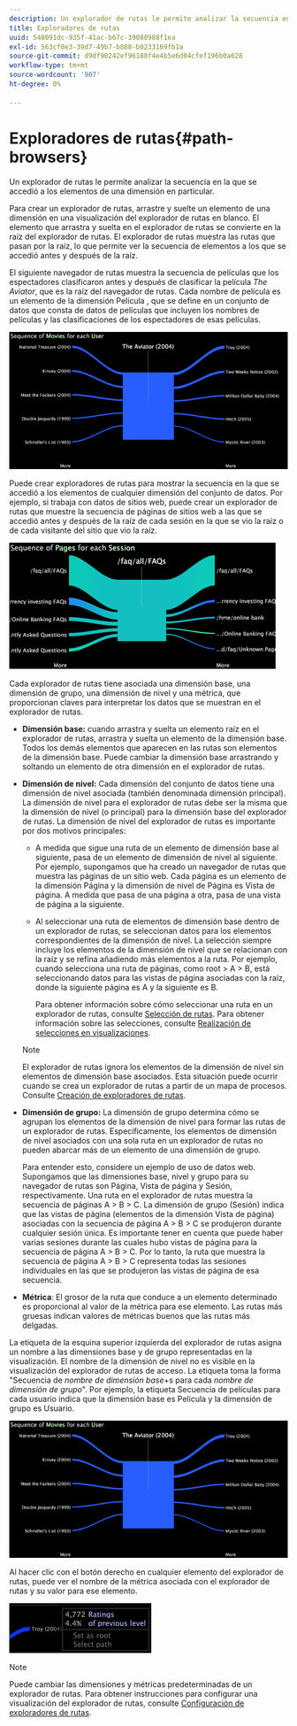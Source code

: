 ```yaml
---
description: Un explorador de rutas le permite analizar la secuencia en la que se accedió a los elementos de una dimensión en particular.
title: Exploradores de rutas
uuid: 548091dc-935f-41ac-b67c-39080988f1ea
exl-id: 563cf0e3-39d7-49b7-b808-b0233169fb1a
source-git-commit: d9df90242ef96188f4e4b5e6d04cfef196b0a628
workflow-type: tm+mt
source-wordcount: '907'
ht-degree: 0%

---
```


# Exploradores de rutas{#path-browsers}

Un explorador de rutas le permite analizar la secuencia en la que se accedió a los elementos de una dimensión en particular.

Para crear un explorador de rutas, arrastre y suelte un elemento de una dimensión en una visualización del explorador de rutas en blanco. El elemento que arrastra y suelta en el explorador de rutas se convierte en la raíz del explorador de rutas. El explorador de rutas muestra las rutas que pasan por la raíz, lo que permite ver la secuencia de elementos a los que se accedió antes y después de la raíz.

El siguiente navegador de rutas muestra la secuencia de películas que los espectadores clasificaron antes y después de clasificar la película *The Aviator*, que es la raíz del navegador de rutas. Cada nombre de película es un elemento de la dimensión Película , que se define en un conjunto de datos que consta de datos de películas que incluyen los nombres de películas y las clasificaciones de los espectadores de esas películas.

![](assets/vis_PathBrowser_Movies.png)

Puede crear exploradores de rutas para mostrar la secuencia en la que se accedió a los elementos de cualquier dimensión del conjunto de datos. Por ejemplo, si trabaja con datos de sitios web, puede crear un explorador de rutas que muestre la secuencia de páginas de sitios web a las que se accedió antes y después de la raíz de cada sesión en la que se vio la raíz o de cada visitante del sitio que vio la raíz.

![](assets/vis_PathBrowser_Pages.png)

Cada explorador de rutas tiene asociada una dimensión base, una dimensión de grupo, una dimensión de nivel y una métrica, que proporcionan claves para interpretar los datos que se muestran en el explorador de rutas.

* **Dimensión base:** cuando arrastra y suelta un elemento raíz en el explorador de rutas, arrastra y suelta un elemento de la dimensión base. Todos los demás elementos que aparecen en las rutas son elementos de la dimensión base. Puede cambiar la dimensión base arrastrando y soltando un elemento de otra dimensión en el explorador de rutas.
* **Dimensión de nivel:** Cada dimensión del conjunto de datos tiene una dimensión de nivel asociada (también denominada dimensión principal). La dimensión de nivel para el explorador de rutas debe ser la misma que la dimensión de nivel (o principal) para la dimensión base del explorador de rutas. La dimensión de nivel del explorador de rutas es importante por dos motivos principales:

   * A medida que sigue una ruta de un elemento de dimensión base al siguiente, pasa de un elemento de dimensión de nivel al siguiente. Por ejemplo, supongamos que ha creado un navegador de rutas que muestra las páginas de un sitio web. Cada página es un elemento de la dimensión Página y la dimensión de nivel de Página es Vista de página. A medida que pasa de una página a otra, pasa de una vista de página a la siguiente.
   * Al seleccionar una ruta de elementos de dimensión base dentro de un explorador de rutas, se seleccionan datos para los elementos correspondientes de la dimensión de nivel. La selección siempre incluye los elementos de la dimensión de nivel que se relacionan con la raíz y se refina añadiendo más elementos a la ruta. Por ejemplo, cuando selecciona una ruta de páginas, como root > A > B, está seleccionando datos para las vistas de página asociadas con la raíz, donde la siguiente página es A y la siguiente es B.

      Para obtener información sobre cómo seleccionar una ruta en un explorador de rutas, consulte [Selección de rutas](../../../../home/c-get-started/c-analysis-vis/c-path-browsers/t-sel-paths.md#task-bf44d08c71954ef2adec4b82f840adeb). Para obtener información sobre las selecciones, consulte [Realización de selecciones en visualizaciones](../../../../home/c-get-started/c-vis/c-sel-vis/c-sel-vis.md#concept-012870ec22c7476e9afbf3b8b2515746).
   >[!NOTE]
   >
   >El explorador de rutas ignora los elementos de la dimensión de nivel sin elementos de dimensión base asociados. Esta situación puede ocurrir cuando se crea un explorador de rutas a partir de un mapa de procesos. Consulte [Creación de exploradores de rutas](../../../../home/c-get-started/c-analysis-vis/c-path-browsers/c-create-path-browsers.md#concept-e120de6a740d4b6f98dda9e2b638f6ff).

* **Dimensión de grupo:** La dimensión de grupo determina cómo se agrupan los elementos de la dimensión de nivel para formar las rutas de un explorador de rutas. Específicamente, los elementos de dimensión de nivel asociados con una sola ruta en un explorador de rutas no pueden abarcar más de un elemento de una dimensión de grupo.

   Para entender esto, considere un ejemplo de uso de datos web. Supongamos que las dimensiones base, nivel y grupo para su navegador de rutas son Página, Vista de página y Sesión, respectivamente. Una ruta en el explorador de rutas muestra la secuencia de páginas A > B > C. La dimensión de grupo (Sesión) indica que las vistas de página (elementos de la dimensión Vista de página) asociadas con la secuencia de página A > B > C se produjeron durante cualquier sesión única. Es importante tener en cuenta que puede haber varias sesiones durante las cuales hubo vistas de página para la secuencia de página A > B > C. Por lo tanto, la ruta que muestra la secuencia de página A > B > C representa todas las sesiones individuales en las que se produjeron las vistas de página de esa secuencia.

* **Métrica**: El grosor de la ruta que conduce a un elemento determinado es proporcional al valor de la métrica para ese elemento. Las rutas más gruesas indican valores de métricas buenos que las rutas más delgadas.

La etiqueta de la esquina superior izquierda del explorador de rutas asigna un nombre a las dimensiones base y de grupo representadas en la visualización. El nombre de la dimensión de nivel no es visible en la visualización del explorador de rutas de acceso. La etiqueta toma la forma &quot;Secuencia de *nombre de dimensión base*+s para cada *nombre de dimensión de grupo*&quot;. Por ejemplo, la etiqueta Secuencia de películas para cada usuario indica que la dimensión base es Película y la dimensión de grupo es Usuario.

![](assets/vis_PathBrowser_Movies.png)

Al hacer clic con el botón derecho en cualquier elemento del explorador de rutas, puede ver el nombre de la métrica asociada con el explorador de rutas y su valor para ese elemento.

![](assets/vis_PathBrowser_RightClick.png)

>[!NOTE]
>
>Puede cambiar las dimensiones y métricas predeterminadas de un explorador de rutas. Para obtener instrucciones para configurar una visualización del explorador de rutas, consulte [Configuración de exploradores de rutas](../../../../home/c-get-started/c-intf-anlys-ftrs/t-config-path-brwsr.md#task-bbb3ddaa140a414f984b697c2b8202a3).
